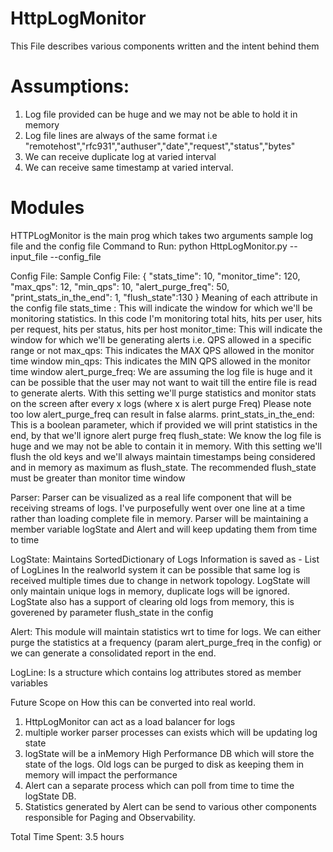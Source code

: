 # HttpLogMonitor
This File describes various components written and the intent behind them

# Assumptions:
1. Log file provided can be huge and we may not be able to hold it in memory
2. Log file lines are always of the same format i.e
"remotehost","rfc931","authuser","date","request","status","bytes"
3. We can receive duplicate log at varied interval
4. We can receive same timestamp at varied interval. 

# Modules
HTTPLogMonitor is the main prog which takes two arguments sample log file and the config file
Command to Run: python HttpLogMonitor.py --input_file <logfile> --config_file <config file  optional argument >

Config File:
Sample Config File:
{
  "stats_time": 10,
  "monitor_time": 120,
  "max_qps": 12,
  "min_qps": 10,
  "alert_purge_freq": 50,
  "print_stats_in_the_end": 1,
  "flush_state":130
}
Meaning of each attribute in the config file
stats_time : This will indicate the window for which we'll be monitoring statistics. In this code I'm monitoring total hits, hits per user, hits per request, hits per status, hits per host
monitor_time: This will indicate the window for which we'll be generating alerts i.e. QPS allowed in a specific range or not
max_qps: This indicates the MAX QPS allowed in the monitor time window
min_qps: This indicates the MIN QPS allowed in the monitor time window
alert_purge_freq: We are assuming the log file is huge and it can be possible that the user may not want to wait till the 
entire file is read to generate alerts. With this setting we'll purge statistics and monitor stats on the screen after every x logs (where x is alert purge Freq)
Please note too low alert_purge_freq can result in false alarms.
print_stats_in_the_end: This is a boolean parameter, which if provided we will print statistics in the end, by that we'll ignore alert purge freq
flush_state: We know the log file is huge and we may not be able to contain it in memory. With this setting we'll flush the old keys and we'll always maintain
timestamps being considered and in memory as maximum as flush_state. The recommended flush_state must be greater than monitor time window

Parser:
Parser can be visualized as a real life component that will be receiving streams of logs. I've purposefully went over one line at a time 
rather than loading complete file in memory. Parser will be maintaining a member variable logState and Alert and will keep updating them from time to time

LogState:
Maintains SortedDictionary of Logs
Information is saved as 
<TimeStamp>- List of LogLines 
In the realworld system it can be possible that same log is received multiple times due to change in network topology. LogState will only maintain
unique logs in memory, duplicate logs will be ignored. LogState also has a support of clearing old logs from memory, this is goverened by parameter
flush_state in the config

Alert:
This module will maintain statistics wrt to time for logs. We can either purge the statistics at a frequency (param alert_purge_freq in the config) or we can generate a consolidated report in the end.

LogLine:
Is a structure which contains log attributes stored as member variables


Future Scope on How this can be converted into real world.
1. HttpLogMonitor can act as a load balancer for logs
2. multiple worker parser processes can exists which will be updating log state
3. logState will be a inMemory High Performance DB which will store the state of the logs. Old logs can be purged to disk as keeping them in
memory will impact the performance
4. Alert can a separate process which can poll from time to time the logState DB.
5. Statistics generated by Alert can be send to various other components responsible for Paging and Observability.


Total Time Spent: 3.5 hours
